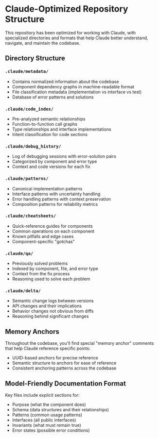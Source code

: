 # Claude-Optimized Repository Structure

This repository has been optimized for working with Claude, with specialized directories and formats that help Claude better understand, navigate, and maintain the codebase.

## Directory Structure

### `.claude/metadata/`
- Contains normalized information about the codebase
- Component dependency graphs in machine-readable format
- File classification metadata (implementation vs interface vs test)
- Database of error patterns and solutions

### `.claude/code_index/`
- Pre-analyzed semantic relationships
- Function-to-function call graphs
- Type relationships and interface implementations
- Intent classification for code sections

### `.claude/debug_history/`
- Log of debugging sessions with error-solution pairs
- Categorized by component and error type
- Context and code versions for each fix

### `.claude/patterns/`
- Canonical implementation patterns
- Interface patterns with uncertainty handling
- Error handling patterns with context preservation
- Composition patterns for reliability metrics

### `.claude/cheatsheets/`
- Quick-reference guides for components
- Common operations on each component
- Known pitfalls and edge cases
- Component-specific "gotchas"

### `.claude/qa/`
- Previously solved problems
- Indexed by component, file, and error type
- Context from the fix process
- Reasoning used to solve each problem

### `.claude/delta/`
- Semantic change logs between versions
- API changes and their implications
- Behavior changes not obvious from diffs
- Reasoning behind significant changes

## Memory Anchors
Throughout the codebase, you'll find special "memory anchor" comments that help Claude reference specific points:
- UUID-based anchors for precise reference
- Semantic structure to anchors for ease of reference
- Consistent anchoring patterns across the codebase

## Model-Friendly Documentation Format
Key files include explicit sections for:
- Purpose (what the component does)
- Schema (data structures and their relationships)
- Patterns (common usage patterns)
- Interfaces (all public interfaces)
- Invariants (what must remain true)
- Error states (possible error conditions)